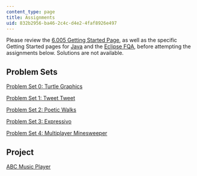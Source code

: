```yaml
---
content_type: page
title: Assignments
uid: 832b2956-ba46-2c4c-d4e2-4faf8926e497
---
```


Please review the [6.005 Getting Started Page](/ans7870/6/6.005/s16/getting-started/), as well as the specific Getting Started pages for [Java](/ans7870/6/6.005/s16/getting-started/java.html) and the [Eclipse FQA](/ans7870/6/6.005/s16/getting-started/eclipse.html), before attempting the assignments below. Solutions are not available.

Problem Sets
------------

[Problem Set 0: Turtle Graphics](/ans7870/6/6.005/s16/psets/ps0/)

[Problem Set 1: Tweet Tweet](/ans7870/6/6.005/s16/psets/ps1/)

[Problem Set 2: Poetic Walks](/ans7870/6/6.005/s16/psets/ps2/)

[Problem Set 3: Expressivo](/ans7870/6/6.005/s16/psets/ps3/)

[Problem Set 4: Multiplayer Minesweeper](/ans7870/6/6.005/s16/psets/ps4/)

Project
-------

[ABC Music Player](/ans7870/6/6.005/s16/projects/abcplayer/)